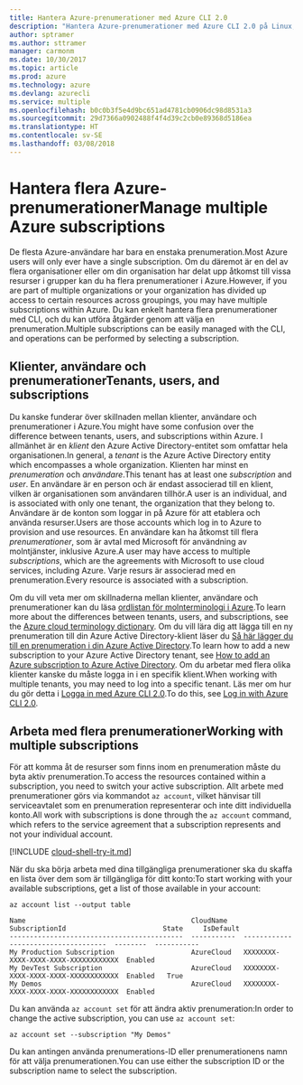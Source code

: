 ```yaml
---
title: Hantera Azure-prenumerationer med Azure CLI 2.0
description: "Hantera Azure-prenumerationer med Azure CLI 2.0 på Linux, Mac eller Windows."
author: sptramer
ms.author: sttramer
manager: carmonm
ms.date: 10/30/2017
ms.topic: article
ms.prod: azure
ms.technology: azure
ms.devlang: azurecli
ms.service: multiple
ms.openlocfilehash: b0c0b3f5e4d9bc651ad4781cb0906dc98d8531a3
ms.sourcegitcommit: 29d7366a0902488f4f4d39c2cb0e89368d5186ea
ms.translationtype: HT
ms.contentlocale: sv-SE
ms.lasthandoff: 03/08/2018
---
```

# <a name="manage-multiple-azure-subscriptions"></a><span data-ttu-id="a48fa-103">Hantera flera Azure-prenumerationer</span><span class="sxs-lookup"><span data-stu-id="a48fa-103">Manage multiple Azure subscriptions</span></span>

<span data-ttu-id="a48fa-104">De flesta Azure-användare har bara en enstaka prenumeration.</span><span class="sxs-lookup"><span data-stu-id="a48fa-104">Most Azure users will only ever have a single subscription.</span></span> <span data-ttu-id="a48fa-105">Om du däremot är en del av flera organisationer eller om din organisation har delat upp åtkomst till vissa resurser i grupper kan du ha flera prenumerationer i Azure.</span><span class="sxs-lookup"><span data-stu-id="a48fa-105">However, if you are part of multiple organizations or your organization has divided up access to certain resources across groupings, you may have multiple subscriptions within Azure.</span></span> <span data-ttu-id="a48fa-106">Du kan enkelt hantera flera prenumerationer med CLI, och du kan utföra åtgärder genom att välja en prenumeration.</span><span class="sxs-lookup"><span data-stu-id="a48fa-106">Multiple subscriptions can be easily managed with the CLI, and operations can be performed by selecting a subscription.</span></span>

## <a name="tenants-users-and-subscriptions"></a><span data-ttu-id="a48fa-107">Klienter, användare och prenumerationer</span><span class="sxs-lookup"><span data-stu-id="a48fa-107">Tenants, users, and subscriptions</span></span>

<span data-ttu-id="a48fa-108">Du kanske funderar över skillnaden mellan klienter, användare och prenumerationer i Azure.</span><span class="sxs-lookup"><span data-stu-id="a48fa-108">You might have some confusion over the difference between tenants, users, and subscriptions within Azure.</span></span> <span data-ttu-id="a48fa-109">I allmänhet är en _klient_ den Azure Active Directory-entitet som omfattar hela organisationen.</span><span class="sxs-lookup"><span data-stu-id="a48fa-109">In general, a _tenant_ is the Azure Active Directory entity which encompasses a whole organization.</span></span> <span data-ttu-id="a48fa-110">Klienten har minst en _prenumeration_ och _användare_.</span><span class="sxs-lookup"><span data-stu-id="a48fa-110">This tenant has at least one _subscription_ and _user_.</span></span> <span data-ttu-id="a48fa-111">En användare är en person och är endast associerad till en klient, vilken är organisationen som användaren tillhör.</span><span class="sxs-lookup"><span data-stu-id="a48fa-111">A user is an individual, and is associated with only one tenant, the organization that they belong to.</span></span> <span data-ttu-id="a48fa-112">Användare är de konton som loggar in på Azure för att etablera och använda resurser.</span><span class="sxs-lookup"><span data-stu-id="a48fa-112">Users are those accounts which log in to Azure to provision and use resources.</span></span> <span data-ttu-id="a48fa-113">En användare kan ha åtkomst till flera _prenumerationer_, som är avtal med Microsoft för användning av molntjänster, inklusive Azure.</span><span class="sxs-lookup"><span data-stu-id="a48fa-113">A user may have access to multiple _subscriptions_, which are the agreements with Microsoft to use cloud services, including Azure.</span></span> <span data-ttu-id="a48fa-114">Varje resurs är associerad med en prenumeration.</span><span class="sxs-lookup"><span data-stu-id="a48fa-114">Every resource is associated with a subscription.</span></span>

<span data-ttu-id="a48fa-115">Om du vill veta mer om skillnaderna mellan klienter, användare och prenumerationer kan du läsa [ordlistan för molnterminologi i Azure](/azure/azure-glossary-cloud-terminology).</span><span class="sxs-lookup"><span data-stu-id="a48fa-115">To learn more about the differences between tenants, users, and subscriptions, see the [Azure cloud terminology dictionary](/azure/azure-glossary-cloud-terminology).</span></span>
<span data-ttu-id="a48fa-116">Om du vill lära dig att lägga till en ny prenumeration till din Azure Active Directory-klient läser du [Så här lägger du till en prenumeration i din Azure Active Directory](/azure/active-directory/active-directory-how-subscriptions-associated-directory).</span><span class="sxs-lookup"><span data-stu-id="a48fa-116">To learn how to add a new subscription to your Azure Active Directory tenant, see [How to add an Azure subscription to Azure Active Directory](/azure/active-directory/active-directory-how-subscriptions-associated-directory).</span></span>
<span data-ttu-id="a48fa-117">Om du arbetar med flera olika klienter kanske du måste logga in i en specifik klient.</span><span class="sxs-lookup"><span data-stu-id="a48fa-117">When working with multiple tenants, you may need to log into a specific tenant.</span></span> <span data-ttu-id="a48fa-118">Läs mer om hur du gör detta i [Logga in med Azure CLI 2.0](/cli/azure/authenticate-azure-cli).</span><span class="sxs-lookup"><span data-stu-id="a48fa-118">To do this, see [Log in with Azure CLI 2.0](/cli/azure/authenticate-azure-cli).</span></span>

## <a name="working-with-multiple-subscriptions"></a><span data-ttu-id="a48fa-119">Arbeta med flera prenumerationer</span><span class="sxs-lookup"><span data-stu-id="a48fa-119">Working with multiple subscriptions</span></span>

<span data-ttu-id="a48fa-120">För att komma åt de resurser som finns inom en prenumeration måste du byta aktiv prenumeration.</span><span class="sxs-lookup"><span data-stu-id="a48fa-120">To access the resources contained within a subscription, you need to switch your active subscription.</span></span> <span data-ttu-id="a48fa-121">Allt arbete med prenumerationer görs via kommandot `az account`, vilket hänvisar till serviceavtalet som en prenumeration representerar och inte ditt individuella konto.</span><span class="sxs-lookup"><span data-stu-id="a48fa-121">All work with subscriptions is done through the `az account` command, which refers to the service agreement that a subscription represents and not your individual account.</span></span>

[!INCLUDE [cloud-shell-try-it.md](includes/cloud-shell-try-it.md)]

<span data-ttu-id="a48fa-122">När du ska börja arbeta med dina tillgängliga prenumerationer ska du skaffa en lista över dem som är tillgängliga för ditt konto:</span><span class="sxs-lookup"><span data-stu-id="a48fa-122">To start working with your available subscriptions, get a list of those available in your account:</span></span>

```azurecli-interactive
az account list --output table
```

```Output
Name                                         CloudName    SubscriptionId                        State     IsDefault
-------------------------------------------  -----------  ------------------------------------  --------  -----------
My Production Subscription                   AzureCloud   XXXXXXXX-XXXX-XXXX-XXXX-XXXXXXXXXXXX  Enabled
My DevTest Subscription                      AzureCloud   XXXXXXXX-XXXX-XXXX-XXXX-XXXXXXXXXXXX  Enabled   True
My Demos                                     AzureCloud   XXXXXXXX-XXXX-XXXX-XXXX-XXXXXXXXXXXX  Enabled
```

<span data-ttu-id="a48fa-123">Du kan använda `az account set` för att ändra aktiv prenumeration:</span><span class="sxs-lookup"><span data-stu-id="a48fa-123">In order to change the active subscription, you can use `az account set`:</span></span>

```azurecli-interactive
az account set --subscription "My Demos"
```

<span data-ttu-id="a48fa-124">Du kan antingen använda prenumerations-ID eller prenumerationens namn för att välja prenumerationen.</span><span class="sxs-lookup"><span data-stu-id="a48fa-124">You can use either the subscription ID or the subscription name to select the subscription.</span></span>
